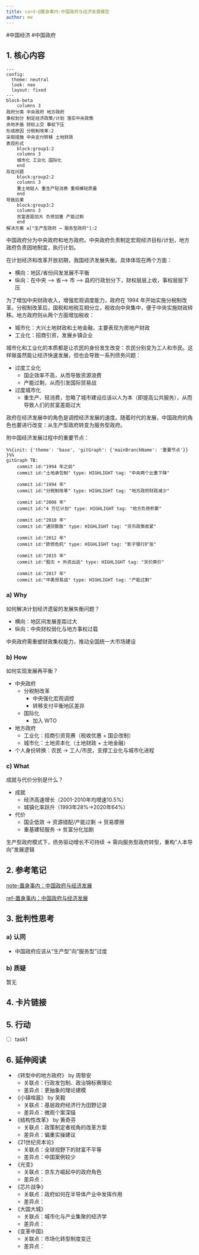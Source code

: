 ```yaml
---
title: card-@置身事内-中国政府与经济发展模型
author: me
---
```

#中国经济 #中国政府

## 1\. 核心内容

```mermaid
---
config:
  theme: neutral
  look: neo
  layout: fixed
---
block-beta
    columns 3
政府分类 中央政府 地方政府
事权划分 制定经济政策/计划 落实中央政策
央地矛盾 财权上交 事权下压
形成原因 分税制改革:2
采取措施 中央支付转移 土地财政
表现形式
    block:group1:2
    columns 3
    城市化 工业化 国际化
    end
存在问题
    block:group2:2
    columns 3
    重土地轻人 重生产轻消费 重规模轻质量
    end
导致后果
    block:group3:2
    columns 3
    贫富差距加大 负债加重 产能过剩 
    end
解决方案 a["生产型政府 → 服务型政府"]:2
```

中国政府分为中央政府和地方政府。中央政府负责制定宏观经济目标/计划，地方政府负责因地制宜，执行计划。

在计划经济和改革开放初期，我国经济发展失衡。具体体现在两个方面：

- 横向：地区/省份间发发展不平衡
- 纵向：在中央 --> 省--> 市 --> 县的行政划分下，财权层层上收，事权层层下压

为了增加中央财政收入，增强宏观调度能力，政府在 1994 年开始实施分税制改革。分税制改革后，国税和地税互相分立，税收向中央集中，便于中央实施财政转移。地方政府则从两个方面增加税收：

- 城市化：大兴土地财政和土地金融，主要表现为房地产财政
- 工业化：招商引资，发展乡镇企业

城市化和工业化的本质都是让农民的身份发生改变：农民分别变为工人和市民。这样做虽然能让经济快速发展，但也会导致一系列债务问题：

- 过度工业化
    - 国企效率不高，从而导致资源浪费
    - 产能过剩，从而引发国际贸易战
- 过度城市化
    - 重生产、轻消费，忽略了城市建设应该以人为本（即提高公共服务），从而导致人们的贫富差距过大

政府在经济发展中的角色是调控经济发展的速度。随着时代的发展，中国政府的角色也要进行改变：从生产型政府转变为服务型政府。

附中国经济发展过程中的重要节点：

```mermaid
%%{init: {'theme': 'base', 'gitGraph': {'mainBranchName': '重要节点'}} }%%
gitGraph TB:
    commit id:"1994 年之前"
    commit id:"土地承包制" type: HIGHLIGHT tag: "中央两个比重下降"
    
    commit id:"1994 年"
    commit id:"分税制改革" type: HIGHLIGHT tag: "地方政府财政减少"

    commit id:"2008 年"
    commit id:"4 万亿计划" type: HIGHLIGHT tag: "地方负债积累"
    
    commit id:"2010 年"
    commit id:"通货膨胀" type: HIGHLIGHT tag: "货币政策收紧"
    
    commit id:"2012 年"
    commit id:"欧债危机" type: HIGHLIGHT tag: "影子银行扩张"
    
    commit id:"2015 年"
    commit id:"股灾 + 外资出逃" type: HIGHLIGHT tag: "天价房价"
    
    commit id:"2017 年"
    commit id:"中美贸易战" type: HIGHLIGHT tag: "产能过剩"
```

### a) Why

如何解决计划经济遗留的发展失衡问题？

- 横向：地区间发展差距过大
- 纵向：中央财权弱化与地方事权过载

中央政府需重塑财政集权能力，推动全国统一大市场建设

### b) How

如何实现发展再平衡？

- 中央政府
    - 分税制改革
        - 中央强化宏观调控
        - 转移支付平衡地区差异
    - 国际化
        - 加入 WTO
- 地方政府
    - 工业化：招商引资竞赛（税收优惠 + 国企改制）
    - 城市化：土地资本化（土地财政 + 土地金融）
- 个人身份转换：农民 → 工人/市民，支撑工业化与城市化进程

### c) What

成就与代价分别是什么？

- 成就
    - 经济高速增长（2001-2010年均增速10.5%）
    - 城镇化率跃升（1993年28%→2020年64%）
- 代价
    - 国企低效 → 资源错配/产能过剩 → 贸易摩擦
    - 重基建轻服务 → 贫富分化加剧

生产型政府模式下，债务驱动增长不可持续 → 需向服务型政府转型，重构“人本导向”发展逻辑

## 2\. 参考笔记

[note-置身事内：中国政府与经济发展](/docs/note-%E7%BD%AE%E8%BA%AB%E4%BA%8B%E5%86%85%EF%BC%9A%E4%B8%AD%E5%9B%BD%E6%94%BF%E5%BA%9C%E4%B8%8E%E7%BB%8F%E6%B5%8E%E5%8F%91%E5%B1%95.md "note-置身事内：中国政府与经济发展")

[ref-置身事内：中国政府与经济发展](/docs/ref-%E7%BD%AE%E8%BA%AB%E4%BA%8B%E5%86%85%EF%BC%9A%E4%B8%AD%E5%9B%BD%E6%94%BF%E5%BA%9C%E4%B8%8E%E7%BB%8F%E6%B5%8E%E5%8F%91%E5%B1%95.md "ref-置身事内：中国政府与经济发展")

## 3. 批判性思考

### a) 认同

- 中国政府应该从“生产型”向“服务型”过度

### b) 质疑

暂无

## 4\. 卡片链接

## 5. 行动

- [ ] task1

## 6. 延伸阅读

- 《转型中的地方政府》 by 周黎安
  - 关联点：行政发包制、政治锦标赛理论
  - 差异点：更抽象的理论建模
- 《小镇喧嚣》 by 吴毅
  - 关联点：基层政府经济行为田野记录
  - 差异点：微观个案深描
- 《结构性改革》 by 黄奇芬
  - 关联点：政策制定者视角的改革方案
  - 差异点：偏重实操建议
- 《21世纪资本论》
  - 关联点：全球视野下的财富不平等
  - 差异点：中国案例较少
- 《光变》
  - 关联点：京东方崛起中的政府角色
  - 差异点：
- 《芯片战争》
  - 关联点：政府如何在半导体产业中发挥作用
  - 差异点：
- 《大国大城》
  - 关联点：城市化与产业集聚的经济学
  - 差异点：
- 《变革中国》
  - 关联点：市场化转型制度变迁
  - 差异点：